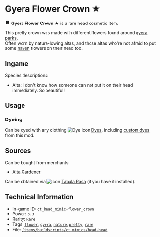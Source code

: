 # Gyera Flower Crown ★

<img src="https://raw.githubusercontent.com/Ceterai/Enternia/main/items/armors/alta/tier6/ceterai/legwear/icon.png" alt="Gyera Flower Crown ★ icon" loading="lazy" width="auto" height="16px"/> **Gyera Flower Crown ★** is a rare head cosmetic item.

This pretty crown was made with different flowers found around [gyera parks](https://ceterai.github.io/MyEnternia/Wiki/gyeraparks).  
Often worn by nature-lowing altas, and those altas who're not afraid to put some [haven](https://ceterai.github.io/MyEnternia/Wiki/Tags/Haven) flowers on their head too.

## Ingame

Species descriptions:

- Alta: I don't know how someone can not put it on their head immediately. So beautiful!

## Usage

### Dyeing

Can be dyed with any clothing <img src="https://starbounder.org/mediawiki/images/c/cf/Dye_Remover.png" alt="Dye icon" width="8" height="12"/> [Dyes](https://starbounder.org/Dye), including [custom dyes](https://ceterai.github.io/MyEnternia/Wiki/Dyes) from this mod.

## Sources

Can be bought from merchants:

- [Alta Gardener](https://ceterai.github.io/MyEnternia/Wiki/AltaGardener)

Can be obtained via <img src="https://steamuserimages-a.akamaihd.net/ugc/263843960696222713/3EC9A7C005541F7D577EBCB8C5736B4EFC9973D6/" alt="icon" width="8" height="12"/> [Tabula Rasa](https://community.playstarbound.com/resources/the-tabula-rasa.3222/) (if you have it installed).

## Technical Information

- In-game ID: `ct_head_mimic-flower_crown`
- Power: `3.3`
- Rarity: `Rare`
- Tags: [`flower`](https://ceterai.github.io/MyEnternia/Wiki/Tags/Flower), [`gyera`](https://ceterai.github.io/MyEnternia/Wiki/Tags/Gyera), [`nature`](https://ceterai.github.io/MyEnternia/Wiki/Tags/Nature), [`pretty`](https://ceterai.github.io/MyEnternia/Wiki/Tags/Pretty), [`rare`](https://ceterai.github.io/MyEnternia/Wiki/Tags/Rare)
- File: [`/items/buildscripts/ct_mimics/head.head`](https://github.com/Ceterai/Enternia/blob/main/items/buildscripts/ct_mimics/head.head)
